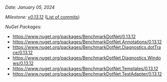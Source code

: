 _Date: January 05, 2024_

_Milestone: [v0.13.12](https://github.com/dotnet/BenchmarkDotNet/issues?q=milestone%3Av0.13.12)_
([List of commits](https://github.com/dotnet/BenchmarkDotNet/compare/v0.13.11...v0.13.12))

_NuGet Packages:_
* https://www.nuget.org/packages/BenchmarkDotNet/0.13.12
* https://www.nuget.org/packages/BenchmarkDotNet.Annotations/0.13.12
* https://www.nuget.org/packages/BenchmarkDotNet.Diagnostics.dotTrace/0.13.12
* https://www.nuget.org/packages/BenchmarkDotNet.Diagnostics.Windows/0.13.12
* https://www.nuget.org/packages/BenchmarkDotNet.Templates/0.13.12
* https://www.nuget.org/packages/BenchmarkDotNet.TestAdapter/0.13.12
